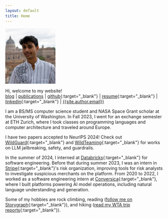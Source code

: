 ```yaml
---
layout: default
title: Home
---
```

<img src="/public/img/profile-picture.jpg" style="display: block; margin-top: auto; margin-left: 0rem; margin-right: auto; width: 10rem;" />

Hi, welcome to my website! \
[blog]({{absolute_url}}/blog) |
[publications]({{absolute_url}}/publications) |
[github](https://github.com/{{site.author.github}}){:target="_blank"} |
[resume]({{absolute_url}}/public/files/resume.pdf){:target="_blank"} |
[linkedin](https://linkedin.com/in/{{site.author.linkedin}}){:target="_blank"} |
[{{site.author.email}}](mailto:{{site.author.email}})

I am a BS/MS computer science student and NASA Space Grant scholar at the University of Washington.
In Fall 2023, I went for an exchange semester at ETH Zurich, where I took classes on programming languages and computer architecture and traveled around Europe.

I have two papers accepted to NeurIPS 2024! Check out [WildGuard](https://arxiv.org/abs/2406.18495){:target="_blank"} and [WildTeaming](https://arxiv.org/abs/2406.18510){:target="_blank"} for works on LLM jailbreaking, safety, and guardrails.

In the summer of 2024, I interned at [Databricks](https://databricks.com){:target="_blank"} for software engineering.
Before that during summer 2023, I was an intern in [Stripe](https://stripe.com){:target="_blank"}'s risk organization, improving tools for risk analysts to investigate suspicious merchants on the platform.
From 2020 to 2022, I worked as a software engineering intern at [Conversica](https://conversica.com){:target="_blank"}, where I built platforms powering AI model operations, including natural language understanding and generation.

Some of my hobbies are rock climbing,
reading ([follow me on Storygraph](https://app.thestorygraph.com/profile/kavelrao){:target="_blank"}),
and hiking ([read my WTA trip reports](https://www.wta.org/@@backpacks/scrnm-kavellier){:target="_blank"}).
